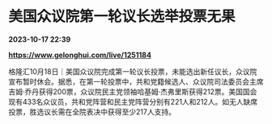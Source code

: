 # 美国众议院第一轮议长选举投票无果

**2023-10-17 22:39**

**https://www.gelonghui.com/live/1251184**

格隆汇10月18日｜美国众议院完成第一轮议长投票，未能选出新任议长，众议院宣布暂时休会。据悉，在第一轮投票中，共和党籍候选人、众议院司法委员会主席吉姆·乔丹获得200票，众议院民主党领袖哈基姆·杰弗里斯获得212票。美国国会现有433名众议员，共和党阵营和民主党阵营分别有221人和212人。如无人缺席投票，胜选议长需在全院表决中获得至少217人支持。